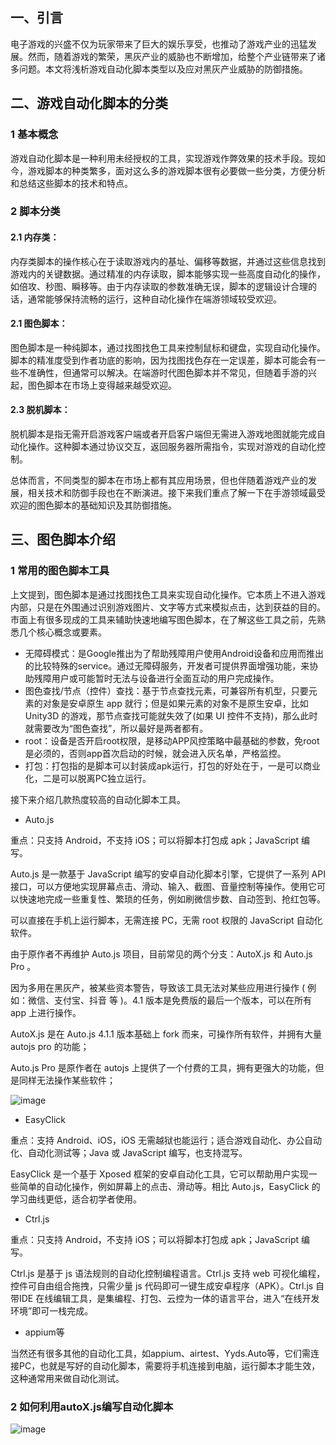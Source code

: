 
## 一、引言
电子游戏的兴盛不仅为玩家带来了巨大的娱乐享受，也推动了游戏产业的迅猛发展。然而，随着游戏的繁荣，黑灰产业的威胁也不断增加，给整个产业链带来了诸多问题。本文将浅析游戏自动化脚本类型以及应对黑灰产业威胁的防御措施。

## 二、游戏自动化脚本的分类
### 1 基本概念
游戏自动化脚本是一种利用未经授权的工具，实现游戏作弊效果的技术手段。现如今，游戏脚本的种类繁多，面对这么多的游戏脚本很有必要做一些分类，方便分析和总结这些脚本的技术和特点。

### 2 脚本分类
#### 2.1 内存类：
内存类脚本的操作核心在于读取游戏内的基址、偏移等数据，并通过这些信息找到游戏内的关键数据。通过精准的内存读取，脚本能够实现一些高度自动化的操作，如倍攻、秒图、瞬移等。由于内存读取的参数准确无误，脚本的逻辑设计合理的话，通常能够保持流畅的运行，这种自动化操作在端游领域较受欢迎。

#### 2.1 图色脚本：
图色脚本是一种纯脚本，通过找图找色工具来控制鼠标和键盘，实现自动化操作。脚本的精准度受到作者功底的影响，因为找图找色存在一定误差，脚本可能会有一些不准确性，但通常可以解决。在端游时代图色脚本并不常见，但随着手游的兴起，图色脚本在市场上变得越来越受欢迎。

#### 2.3 脱机脚本：
脱机脚本是指无需开启游戏客户端或者开启客户端但无需进入游戏地图就能完成自动化操作。这种脚本通过协议交互，返回服务器所需指令，实现对游戏的自动化控制。

总体而言，不同类型的脚本在市场上都有其应用场景，但也伴随着游戏产业的发展，相关技术和防御手段也在不断演进。接下来我们重点了解一下在手游领域最受欢迎的图色脚本的基础知识及其防御措施。

## 三、图色脚本介绍
### 1 常用的图色脚本工具
上文提到，图色脚本是通过找图找色工具来实现自动化操作。它本质上不进入游戏内部，只是在外围通过识别游戏图片、文字等方式来模拟点击，达到获益的目的。市面上有很多现成的工具来辅助快速地编写图色脚本，在了解这些工具之前，先熟悉几个核心概念或要素。
* 无障碍模式：是Google推出为了帮助残障用户使用Android设备和应用而推出的比较特殊的service。通过无障碍服务，开发者可提供界面增强功能，来协助残障用户或可能暂时无法与设备进行全面互动的用户完成操作。
* 图色查找/节点（控件）查找：基于节点查找元素，可兼容所有机型，只要元素的对象是安卓原生 app 就行；但是如果元素的对象不是原生安卓，比如 Unity3D 的游戏，那节点查找可能就失效了(如果 UI 控件不支持)，那么此时就需要改为“图色查找”，所以最好是两者都有。
* root：设备是否开启root权限，是移动APP风控策略中最基础的参数，免root是必须的，否则app首次启动的时候，就会进入灰名单，严格监控。
* 打包：打包指的是脚本可以封装成apk运行，打包的好处在于，一是可以商业化，二是可以脱离PC独立运行。

接下来介绍几款热度较高的自动化脚本工具。

* Auto.js

重点：只支持 Android，不支持 iOS；可以将脚本打包成 apk；JavaScript 编写。

Auto.js 是一款基于 JavaScript 编写的安卓自动化脚本引擎，它提供了一系列 API 接口，可以方便地实现屏幕点击、滑动、输入、截图、音量控制等操作。使用它可以快速地完成一些重复性、繁琐的任务，例如刷微信步数、自动签到、抢红包等。

可以直接在手机上运行脚本，无需连接 PC，无需 root 权限的 JavaScript 自动化软件。

由于原作者不再维护 Auto.js 项目，目前常见的两个分支：AutoX.js 和 Auto.js Pro 。

因为多用在黑灰产，被某些资本警告，导致该工具无法对某些应用进行操作 ( 例如：微信、支付宝、抖音 等 )。4.1 版本是免费版的最后一个版本，可以在所有 app 上进行操作。

AutoX.js 是在 Auto.js 4.1.1 版本基础上 fork 而来，可操作所有软件，并拥有大量 autojs pro 的功能；

Auto.js Pro 是原作者在 autojs 上提供了一个付费的工具，拥有更强大的功能，但是同样无法操作某些软件；

![image](https://github.com/fupengfei058/blog/assets/24430034/a13bcdd0-bebc-473d-a391-4bd0220adcd4)

* EasyClick

重点：支持 Android、iOS，iOS 无需越狱也能运行；适合游戏自动化、办公自动化、自动化测试等；Java 或 JavaScript 编写，也支持混写。

EasyClick 是一个基于 Xposed 框架的安卓自动化工具，它可以帮助用户实现一些简单的自动化操作，例如屏幕上的点击、滑动等。相比 Auto.js，EasyClick 的学习曲线更低，适合初学者使用。

* Ctrl.js

重点：只支持 Android，不支持 iOS；可以将脚本打包成 apk；JavaScript 编写。

Ctrl.js 是基于 js 语法规则的自动化控制编程语言。Ctrl.js 支持 web 可视化编程，控件可自由组合拖拽，只需少量 js 代码即可一键生成安卓程序（APK）。Ctrl.js 自带IDE 在线编辑工具，是集编程、打包、云控为一体的语言平台，进入“在线开发环境”即可一栈完成。

* appium等

当然还有很多其他的自动化工具，如appium、airtest、Yyds.Auto等，它们需连接PC，也就是写好的自动化脚本，需要将手机连接到电脑，运行脚本才能生效，这种通常用来做自动化测试。

### 2 如何利用autoX.js编写自动化脚本

![image](https://github.com/fupengfei058/blog/assets/24430034/f8236af5-ea9b-4196-85db-f9bde01f0848)

